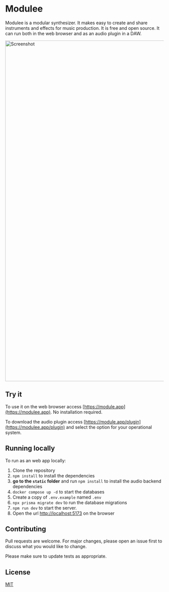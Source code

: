 # Modulee

Modulee is a modular synthesizer. It makes easy to create and share instruments
and effects for music production. It is free and open source. It can run both in
the web browser and as an audio plugin in a DAW.

<img width="1920" height="1080" alt="Screenshot"
src="https://github.com/user-attachments/assets/df48d676-cebe-4735-b2bc-8d757090cdbe"
/>

## Try it

To use it on the web browser access [https://module.app](https://modulee.app).
No installation required.

To download the audio plugin access
[https://module.app/plugin](https://modulee.app/plugin) and select the option
for your operational system.

## Running locally

To run as an web app locally:

1. Clone the repository
2. `npm install` to install the dependencies
3. **go to the `static` folder** and run `npm install` to install the audio
   backend dependencies
4. `docker compose up -d` to start the databases
5. Create a copy of `.env.example` named `.env`
6. `npx prisma migrate dev` to run the database migrations
7. `npm run dev` to start the server.
8. Open the url [http://localhost:5173](http://localhost:5173) on the browser

## Contributing

Pull requests are welcome. For major changes, please open an issue first to
discuss what you would like to change.

Please make sure to update tests as appropriate.

## License

[MIT](https://choosealicense.com/licenses/mit/)
